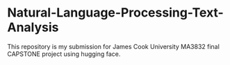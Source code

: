 # Natural-Language-Processing-Text-Analysis
This repository is my submission for James Cook University MA3832 final CAPSTONE project using hugging face.
